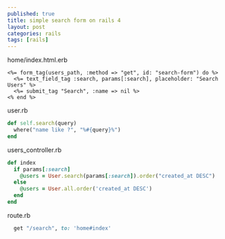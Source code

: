 ```yaml
---
published: true
title: simple search form on rails 4
layout: post
categories: rails
tags: [rails]
---
```


home/index.html.erb

```erb
<%= form_tag(users_path, :method => "get", id: "search-form") do %>
  <%= text_field_tag :search, params[:search], placeholder: "Search Users" %>
  <%= submit_tag "Search", :name => nil %>
<% end %>
```
user.rb

```ruby
def self.search(query)
  where("name like ?", "%#{query}%") 
end
```
users_controller.rb

```ruby
def index
  if params[:search]
    @users = User.search(params[:search]).order("created_at DESC")
  else
    @users = User.all.order('created_at DESC')
  end
end
```
route.rb

```ruby
  get "/search", to: 'home#index'
```